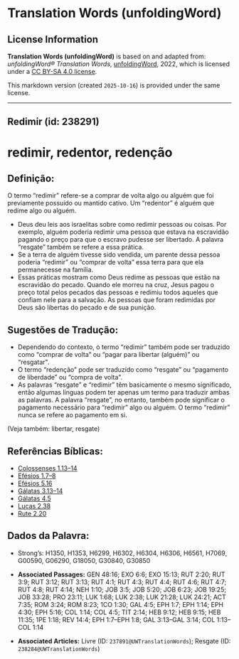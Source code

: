 # Translation Words (unfoldingWord)

## License Information

**Translation Words (unfoldingWord)** is based on and adapted from: _unfoldingWord® Translation Words_, [unfoldingWord](https://unfoldingword.org/utw), 2022, which is licensed under a [CC BY-SA 4.0 license](https://creativecommons.org/licenses/by-sa/4.0/legalcode.en).

This markdown version (created `2025-10-16`) is provided under the same license.



--------------------------------

## Redimir (id: 238291)

redimir, redentor, redenção
===========================

Definição:
----------

O termo “redimir” refere\-se a comprar de volta algo ou alguém que foi previamente possuído ou mantido cativo. Um “redentor” é alguém que redime algo ou alguém.

* Deus deu leis aos israelitas sobre como redimir pessoas ou coisas. Por exemplo, alguém poderia redimir uma pessoa que estava na escravidão pagando o preço para que o escravo pudesse ser libertado. A palavra “resgate” também se refere a essa prática.
* Se a terra de alguém tivesse sido vendida, um parente dessa pessoa poderia “redimir” ou “comprar de volta” essa terra para que ela permanecesse na família.
* Essas práticas mostram como Deus redime as pessoas que estão na escravidão do pecado. Quando ele morreu na cruz, Jesus pagou o preço total pelos pecados das pessoas e redimiu todos aqueles que confiam nele para a salvação. As pessoas que foram redimidas por Deus são libertas do pecado e de sua punição.

Sugestões de Tradução:
----------------------

* Dependendo do contexto, o termo “redimir” também pode ser traduzido como “comprar de volta” ou “pagar para libertar (alguém)” ou “resgatar".
* O termo “redenção” pode ser traduzido como “resgate” ou “pagamento de liberdade” ou “compra de volta".
* As palavras “resgate” e “redimir” têm basicamente o mesmo significado, então algumas línguas podem ter apenas um termo para traduzir ambas as palavras. A palavra “resgate”, no entanto, também pode significar o pagamento necessário para “redimir” algo ou alguém. O termo “redimir” nunca se refere ao pagamento em si.

(Veja também: libertar, resgate)

Referências Bíblicas:
---------------------

* [Colossenses 1\.13–14](https://ref.ly/Col1:13-Col1:14)
* [Efésios 1\.7–8](https://ref.ly/Eph1:7-Eph1:8)
* [Efésios 5\.16](https://ref.ly/Eph5:16)
* [Gálatas 3\.13–14](https://ref.ly/Gal3:13-Gal3:14)
* [Gálatas 4\.5](https://ref.ly/Gal4:5)
* [Lucas 2\.38](https://ref.ly/Luke2:38)
* [Rute 2\.20](https://ref.ly/Ruth2:20)

Dados da Palavra:
-----------------

* Strong’s: H1350, H1353, H6299, H6302, H6304, H6306, H6561, H7069, G00590, G06290, G18050, G30840, G30850

* **Associated Passages:** GEN 48:16; EXO 6:6; EXO 15:13; RUT 2:20; RUT 3:9; RUT 3:12; RUT 3:13; RUT 4:1; RUT 4:3; RUT 4:4; RUT 4:6; RUT 4:7; RUT 4:8; RUT 4:14; NEH 1:10; JOB 3:5; JOB 5:20; JOB 6:23; JOB 19:25; JOB 33:28; PRO 23:11; LUK 1:68; LUK 2:38; LUK 21:28; LUK 24:21; ACT 7:35; ROM 3:24; ROM 8:23; 1CO 1:30; GAL 4:5; EPH 1:7; EPH 1:14; EPH 4:30; EPH 5:16; COL 1:14; COL 4:5; TIT 2:14; HEB 9:12; HEB 9:15; HEB 11:35; 1PE 1:18; REV 14:4; EPH 1:7–EPH 1:8; GAL 3:13–GAL 3:14; COL 1:13–COL 1:14
* **Associated Articles:** Livre (ID: `237891@UWTranslationWords`); Resgate (ID: `238284@UWTranslationWords`)

